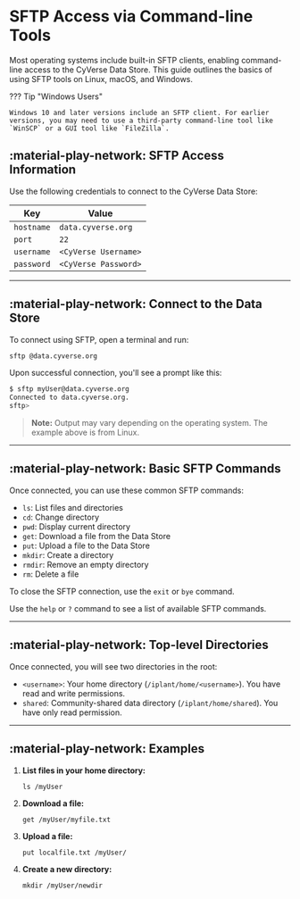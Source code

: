 # SFTP Access via Command-line Tools

Most operating systems include built-in SFTP clients, enabling command-line access to the CyVerse Data Store. This guide outlines the basics of using SFTP tools on Linux, macOS, and Windows.

??? Tip "Windows Users"

    Windows 10 and later versions include an SFTP client. For earlier versions, you may need to use a third-party command-line tool like `WinSCP` or a GUI tool like `FileZilla`.


## :material-play-network: SFTP Access Information

Use the following credentials to connect to the CyVerse Data Store:

| Key            | Value                |
|-----------------|----------------------|
| `hostname`     | `data.cyverse.org`   |
| `port`         | `22`                 |
| `username`     | `<CyVerse Username>` |
| `password`     | `<CyVerse Password>` |

---

## :material-play-network: Connect to the Data Store

To connect using SFTP, open a terminal and run:

```sh
sftp @data.cyverse.org
```

Upon successful connection, you'll see a prompt like this:

```sh
$ sftp myUser@data.cyverse.org
Connected to data.cyverse.org.
sftp>
```

> **Note:** Output may vary depending on the operating system. The example above is from Linux.

---

## :material-play-network: Basic SFTP Commands

Once connected, you can use these common SFTP commands:

- `ls`: List files and directories
- `cd`: Change directory
- `pwd`: Display current directory
- `get`: Download a file from the Data Store
- `put`: Upload a file to the Data Store
- `mkdir`: Create a directory
- `rmdir`: Remove an empty directory
- `rm`: Delete a file

To close the SFTP connection, use the `exit` or `bye` command.

Use the `help` or `?` command to see a list of available SFTP commands.

---

## :material-play-network: Top-level Directories

Once connected, you will see two directories in the root:

- `<username>`: Your home directory (`/iplant/home/<username>`). You have read and write permissions.
- `shared`: Community-shared data directory (`/iplant/home/shared`). You have only read permission.

---

## :material-play-network: Examples

1. **List files in your home directory:**
   ```
   ls /myUser
   ```

2. **Download a file:**
   ```
   get /myUser/myfile.txt
   ```

3. **Upload a file:**
   ```
   put localfile.txt /myUser/
   ```

4. **Create a new directory:**
   ```
   mkdir /myUser/newdir
   ```
